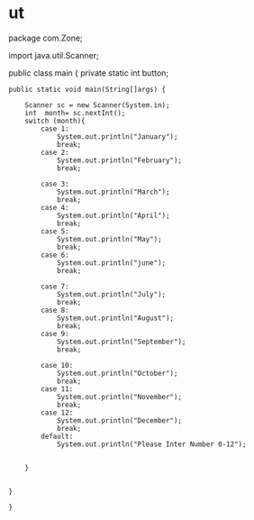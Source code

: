 # ut
package com.Zone;

import java.util.Scanner;

public class main {
    private static int button;

    public static void main(String[]args) {

        Scanner sc = new Scanner(System.in);
        int  month= sc.nextInt();
        switch (month){
            case 1:
                System.out.println("January");
                break;
            case 2:
                System.out.println("February");
                break;

            case 3:
                System.out.println("March");
                break;
            case 4:
                System.out.println("April");
                break;
            case 5:
                System.out.println("May");
                break;
            case 6:
                System.out.println("june");
                break;

            case 7:
                System.out.println("July");
                break;
            case 8:
                System.out.println("August");
                break;
            case 9:
                System.out.println("September");
                break;

            case 10:
                System.out.println("October");
                break;
            case 11:
                System.out.println("November");
                break;
            case 12:
                System.out.println("December");
                break;
            default:
                System.out.println("Please Inter Number 0-12");


        }


    }

    }





